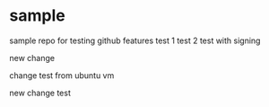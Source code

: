 # sample
sample repo for testing github features
test 1
test 2
test with signing

new change

change test from ubuntu vm

new change test